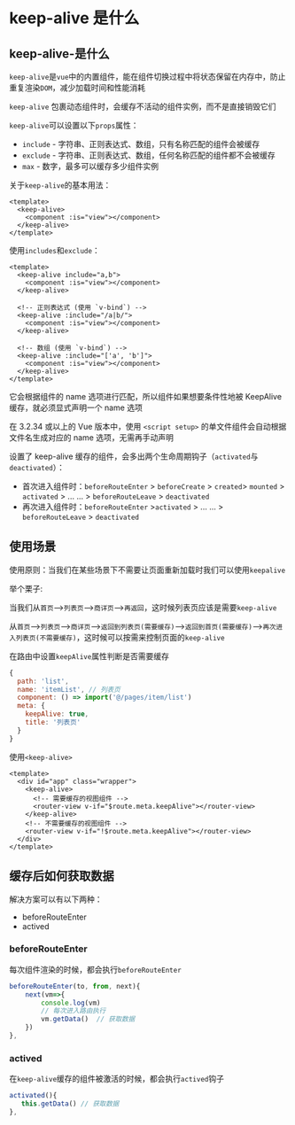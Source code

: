 # keep-alive 是什么 [](#keep-alive)

## keep-alive-是什么 [](#introduction)

`keep-alive`是`vue`中的内置组件，能在组件切换过程中将状态保留在内存中，防止重复渲染`DOM`，减少加载时间和性能消耗

`keep-alive` 包裹动态组件时，会缓存不活动的组件实例，而不是直接销毁它们

`keep-alive`可以设置以下`props`属性：

- `include` - 字符串、正则表达式、数组，只有名称匹配的组件会被缓存
- `exclude` - 字符串、正则表达式、数组，任何名称匹配的组件都不会被缓存
- `max` - 数字，最多可以缓存多少组件实例

关于`keep-alive`的基本用法：

```vue
<template>
  <keep-alive>
    <component :is="view"></component>
  </keep-alive>
</template>
```

使用`includes`和`exclude`：

```vue
<template>
  <keep-alive include="a,b">
    <component :is="view"></component>
  </keep-alive>

  <!-- 正则表达式 (使用 `v-bind`) -->
  <keep-alive :include="/a|b/">
    <component :is="view"></component>
  </keep-alive>

  <!-- 数组 (使用 `v-bind`) -->
  <keep-alive :include="['a', 'b']">
    <component :is="view"></component>
  </keep-alive>
</template>
```

它会根据组件的 name 选项进行匹配，所以组件如果想要条件性地被 KeepAlive 缓存，就必须显式声明一个 name 选项

在 3.2.34 或以上的 Vue 版本中，使用 `<script setup>` 的单文件组件会自动根据文件名生成对应的 name 选项，无需再手动声明

设置了 keep-alive 缓存的组件，会多出两个生命周期钩子（`activated`与`deactivated`）：

- 首次进入组件时：`beforeRouteEnter` > `beforeCreate` > `created`\> `mounted` > `activated` > ... ... > `beforeRouteLeave` > `deactivated`
- 再次进入组件时：`beforeRouteEnter` >`activated` > ... ... > `beforeRouteLeave` > `deactivated`

## 使用场景 [](#scene)

使用原则：当我们在某些场景下不需要让页面重新加载时我们可以使用`keepalive`

举个栗子:

当我们从`首页`–>`列表页`–>`商详页`–>`再返回`，这时候列表页应该是需要`keep-alive`

从`首页`–>`列表页`–>`商详页`–>`返回到列表页(需要缓存)`–>`返回到首页(需要缓存)`–>`再次进入列表页(不需要缓存)`，这时候可以按需来控制页面的`keep-alive`

在路由中设置`keepAlive`属性判断是否需要缓存

```js
{
  path: 'list',
  name: 'itemList', // 列表页
  component: () => import('@/pages/item/list')
  meta: {
    keepAlive: true,
    title: '列表页'
  }
}
```

使用`<keep-alive>`

```vue
<template>
  <div id="app" class="wrapper">
    <keep-alive>
      <!-- 需要缓存的视图组件 -->
      <router-view v-if="$route.meta.keepAlive"></router-view>
    </keep-alive>
    <!-- 不需要缓存的视图组件 -->
    <router-view v-if="!$route.meta.keepAlive"></router-view>
  </div>
</template>
```

## 缓存后如何获取数据 [](#缓存后如何获取数据)

解决方案可以有以下两种：

- beforeRouteEnter
- actived

### beforeRouteEnter

每次组件渲染的时候，都会执行`beforeRouteEnter`

```js
beforeRouteEnter(to, from, next){
    next(vm=>{
        console.log(vm)
        // 每次进入路由执行
        vm.getData()  // 获取数据
    })
},
```

### actived

在`keep-alive`缓存的组件被激活的时候，都会执行`actived`钩子

```js
activated(){
   this.getData() // 获取数据
},
```
